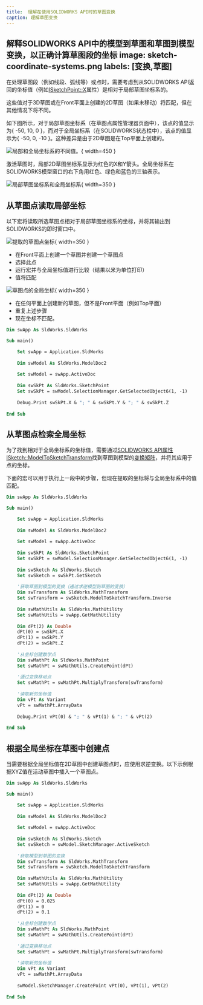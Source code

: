 ```yaml
---
title:  理解在使用SOLIDWORKS API时的草图变换
caption: 理解草图变换
---
```

 解释SOLIDWORKS API中的模型到草图和草图到模型变换，以正确计算草图段的坐标
image: sketch-coordinate-systems.png
labels: [变换,草图]
---

在处理草图段（例如线段、弧线等）或点时，需要考虑到从SOLIDWORKS API返回的坐标值（例如[ISketchPoint::X](https://help.solidworks.com/2017/English/api/sldworksapi/SolidWorks.Interop.sldworks~SolidWorks.Interop.sldworks.ISketchPoint~X.html)属性）是相对于局部草图坐标系的。

这些值对于3D草图或在Front平面上创建的2D草图（如果未移动）将匹配，但在其他情况下将不同。

如下图所示，对于局部草图坐标系（在草图点属性管理器页面中），该点的值显示为{ -50, 10, 0 }，而对于全局坐标系（在SOLIDWORKS状态栏中），该点的值显示为{ -50, 0, -10 }。这种差异是由于2D草图是在Top平面上创建的。

![局部和全局坐标系的不同值。](global-local-coordinates.png){ width=450 }

激活草图时，局部2D草图坐标系显示为红色的X和Y箭头。全局坐标系在SOLIDWORKS模型窗口的右下角用红色、绿色和蓝色的三轴表示。

![局部草图坐标系和全局坐标系](sketch-coordinate-systems.png){ width=350 }

## 从草图点读取局部坐标

以下宏将读取所选草图点相对于局部草图坐标系的坐标，并将其输出到SOLIDWORKS的即时窗口中。

![提取的草图点坐标](coordinate-output.png){ width=350 }

* 在Front平面上创建一个草图并创建一个草图点
* 选择此点
* 运行宏并与全局坐标值进行比较（结果以米为单位打印）
* 值将匹配

![草图点的全局坐标](sketch-point-coordinate.png){ width=350 }

* 在任何平面上创建新的草图，但不是Front平面（例如Top平面）
* 重复上述步骤
* 现在坐标不匹配。

~~~ vb
Dim swApp As SldWorks.SldWorks

Sub main()

    Set swApp = Application.SldWorks
    
    Dim swModel As SldWorks.ModelDoc2
    
    Set swModel = swApp.ActiveDoc
    
    Dim swSkPt As SldWorks.SketchPoint
    Set swSkPt = swModel.SelectionManager.GetSelectedObject6(1, -1)
    
    Debug.Print swSkPt.X & "; " & swSkPt.Y & "; " & swSkPt.Z
    
End Sub

~~~



## 从草图点检索全局坐标

为了找到相对于全局坐标系的坐标值，需要通过[SOLIDWORKS API属性ISketch::ModelToSketchTransform](https://help.solidworks.com/2018/english/api/sldworksapi/SolidWorks.Interop.sldworks~SolidWorks.Interop.sldworks.ISketch~ModelToSketchTransform.html)找到草图到模型的[变换矩阵](/docs/codestack/solidworks-api/geometry/transformation/)，并将其应用于点的坐标。

下面的宏可以用于执行上一段中的步骤，但现在提取的坐标将与全局坐标系中的值匹配。

~~~ vb
Dim swApp As SldWorks.SldWorks

Sub main()

    Set swApp = Application.SldWorks
    
    Dim swModel As SldWorks.ModelDoc2
    
    Set swModel = swApp.ActiveDoc
    
    Dim swSkPt As SldWorks.SketchPoint
    Set swSkPt = swModel.SelectionManager.GetSelectedObject6(1, -1)
    
    Dim swSketch As SldWorks.Sketch
    Set swSketch = swSkPt.GetSketch
    
    '获取草图到模型的变换（通过求逆模型到草图的变换）
    Dim swTransform As SldWorks.MathTransform
    Set swTransform = swSketch.ModelToSketchTransform.Inverse
        
    Dim swMathUtils As SldWorks.MathUtility
    Set swMathUtils = swApp.GetMathUtility
    
    Dim dPt(2) As Double
    dPt(0) = swSkPt.X
    dPt(1) = swSkPt.Y
    dPt(2) = swSkPt.Z
    
    '从坐标创建数学点
    Dim swMathPt As SldWorks.MathPoint
    Set swMathPt = swMathUtils.CreatePoint(dPt)
    
    '通过变换移动点
    Set swMathPt = swMathPt.MultiplyTransform(swTransform)
    
    '读取新的坐标值
    Dim vPt As Variant
    vPt = swMathPt.ArrayData
    
    Debug.Print vPt(0) & "; " & vPt(1) & "; " & vPt(2)
    
End Sub
~~~



## 根据全局坐标在草图中创建点

当需要根据全局坐标值在2D草图中创建草图点时，应使用求逆变换。以下示例根据XYZ值在活动草图中插入一个草图点。

~~~ vb
Dim swApp As SldWorks.SldWorks

Sub main()

    Set swApp = Application.SldWorks
    
    Dim swModel As SldWorks.ModelDoc2
    
    Set swModel = swApp.ActiveDoc
        
    Dim swSketch As SldWorks.Sketch
    Set swSketch = swModel.SketchManager.ActiveSketch
    
    '获取模型到草图的变换
    Dim swTransform As SldWorks.MathTransform
    Set swTransform = swSketch.ModelToSketchTransform
        
    Dim swMathUtils As SldWorks.MathUtility
    Set swMathUtils = swApp.GetMathUtility
    
    Dim dPt(2) As Double
    dPt(0) = 0.025
    dPt(1) = 0
    dPt(2) = 0.1
    
    '从坐标创建数学点
    Dim swMathPt As SldWorks.MathPoint
    Set swMathPt = swMathUtils.CreatePoint(dPt)
    
    '通过变换移动点
    Set swMathPt = swMathPt.MultiplyTransform(swTransform)
    
    '读取新的坐标值
    Dim vPt As Variant
    vPt = swMathPt.ArrayData
    
    swModel.SketchManager.CreatePoint vPt(0), vPt(1), vPt(2)
    
End Sub
~~~